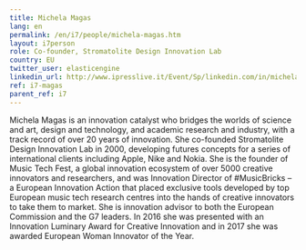 ```yaml
---
title: Michela Magas
lang: en
permalink: /en/i7/people/michela-magas.htm
layout: i7person
role: Co-founder, Stromatolite Design Innovation Lab 
country: EU
twitter_user: elasticengine 
linkedin_url: http://www.ipresslive.it/Event/Sp/linkedin.com/in/michelamagas
ref: i7-magas
parent_ref: i7
---
```

Michela Magas is an innovation catalyst who bridges the worlds of science and art, design and technology, and academic research and industry, with a track record of over 20 years of innovation. She co-founded Stromatolite Design Innovation Lab in 2000, developing futures concepts for a series of international clients including Apple, Nike and Nokia. She is the founder of Music Tech Fest, a global innovation ecosystem of over 5000 creative innovators and researchers, and was Innovation Director of #MusicBricks – a European Innovation Action that placed exclusive tools developed by top European music tech research centres into the hands of creative innovators to take them to market. She is innovation advisor to both the European Commission and the G7 leaders. In 2016 she was presented with an Innovation Luminary Award for Creative Innovation and in 2017 she was awarded European Woman Innovator of the Year.


